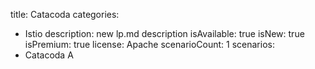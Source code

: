 title: Catacoda
categories:
  - Istio
description: new lp.md description
isAvailable: true
isNew: true
isPremium: true
license: Apache
scenarioCount: 1
scenarios:
  - Catacoda A
